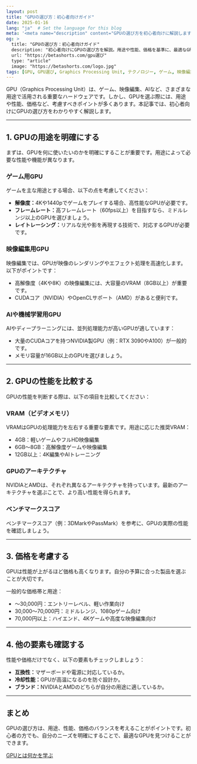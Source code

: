 ```yaml
---
layout: post
title: "GPUの選び方：初心者向けガイド"
date: 2025-01-16
lang: "ja"  # Set the language for this blog
meta: '<meta name="description" content="GPUの選び方を初心者向けに解説します。用途や性能、価格を基準に、最適なGPUを選ぶためのポイントを詳しく紹介します。"><meta name="keywords" content="GPUの選び方, GPU 初心者, Graphics Processing Unit, GPU 比較, GPU 用途"><meta name="author" content="Beta Shorts"><meta name="robots" content="index, follow"><link rel="canonical" href="https://betashorts.com/gpu選び">'
og: >
  title: "GPUの選び方：初心者向けガイド"
  description: "初心者向けにGPUの選び方を解説。用途や性能、価格を基準に、最適なGPUを見つける方法をご紹介します。"
  url: "https://betashorts.com/gpu選び"
  type: "article"
  image: "https://betashorts.com/logo.jpg"
tags: [GPU, GPU選び, Graphics Processing Unit, テクノロジー, ゲーム, 映像編集, AI]
---
```


<p>GPU（Graphics Processing Unit）は、ゲーム、映像編集、AIなど、さまざまな用途で活用される重要なハードウェアです。しかし、GPUを選ぶ際には、用途や性能、価格など、考慮すべきポイントが多くあります。本記事では、初心者向けにGPUの選び方をわかりやすく解説します。</p>

---

<h2>1. GPUの用途を明確にする</h2>
<p>まずは、GPUを何に使いたいのかを明確にすることが重要です。用途によって必要な性能や機能が異なります。</p>

<h3>ゲーム用GPU</h3>
<p>ゲームを主な用途とする場合、以下の点を考慮してください：</p>
<ul>
  <li><strong>解像度：</strong>4Kや1440pでゲームをプレイする場合、高性能なGPUが必要です。</li>
  <li><strong>フレームレート：</strong>高フレームレート（60fps以上）を目指すなら、ミドルレンジ以上のGPUを選びましょう。</li>
  <li><strong>レイトレーシング：</strong>リアルな光や影を再現する技術で、対応するGPUが必要です。</li>
</ul>

<h3>映像編集用GPU</h3>
<p>映像編集では、GPUが映像のレンダリングやエフェクト処理を高速化します。以下がポイントです：</p>
<ul>
  <li>高解像度（4Kや8K）の映像編集には、大容量のVRAM（8GB以上）が重要です。</li>
  <li>CUDAコア（NVIDIA）やOpenCLサポート（AMD）があると便利です。</li>
</ul>

<h3>AIや機械学習用GPU</h3>
<p>AIやディープラーニングには、並列処理能力が高いGPUが適しています：</p>
<ul>
  <li>大量のCUDAコアを持つNVIDIA製GPU（例：RTX 3090やA100）が一般的です。</li>
  <li>メモリ容量が16GB以上のGPUを選びましょう。</li>
</ul>

---

<h2>2. GPUの性能を比較する</h2>
<p>GPUの性能を判断する際は、以下の項目を比較してください：</p>

<h3>VRAM（ビデオメモリ）</h3>
<p>VRAMはGPUの処理能力を左右する重要な要素です。用途に応じた推奨VRAM：</p>
<ul>
  <li>4GB：軽いゲームやフルHD映像編集</li>
  <li>6GB～8GB：高解像度ゲームや映像編集</li>
  <li>12GB以上：4K編集やAIトレーニング</li>
</ul>

<h3>GPUのアーキテクチャ</h3>
<p>NVIDIAとAMDは、それぞれ異なるアーキテクチャを持っています。最新のアーキテクチャを選ぶことで、より高い性能を得られます。</p>

<h3>ベンチマークスコア</h3>
<p>ベンチマークスコア（例：3DMarkやPassMark）を参考に、GPUの実際の性能を確認しましょう。</p>

---

<h2>3. 価格を考慮する</h2>
<p>GPUは性能が上がるほど価格も高くなります。自分の予算に合った製品を選ぶことが大切です。</p>
<p>一般的な価格帯と用途：</p>
<ul>
  <li>～30,000円：エントリーレベル、軽い作業向け</li>
  <li>30,000～70,000円：ミドルレンジ、1080pゲーム向け</li>
  <li>70,000円以上：ハイエンド、4Kゲームや高度な映像編集向け</li>
</ul>

---

<h2>4. 他の要素も確認する</h2>
<p>性能や価格だけでなく、以下の要素もチェックしましょう：</p>
<ul>
  <li><strong>互換性：</strong>マザーボードや電源に対応しているか。</li>
  <li><strong>冷却性能：</strong>GPUが高温になるのを防ぐ設計か。</li>
  <li><strong>ブランド：</strong>NVIDIAとAMDのどちらが自分の用途に適しているか。</li>
</ul>

---

<h2>まとめ</h2>
<p>GPUの選び方は、用途、性能、価格のバランスを考えることがポイントです。初心者の方でも、自分のニーズを明確にすることで、最適なGPUを見つけることができます。</p>

<a href="https://betashorts.com/gpuとは" class="cta">GPUとは何かを学ぶ</a>
